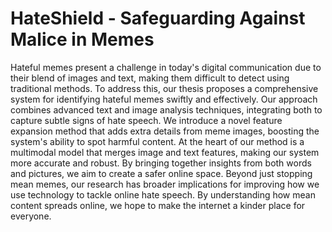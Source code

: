 # HateShield - Safeguarding Against Malice in Memes

Hateful memes present a challenge in today's digital communication due to their blend of images and text, making them difficult to detect using traditional methods. To address this, our thesis proposes a comprehensive system for identifying hateful memes swiftly and effectively.
Our approach combines advanced text and image analysis techniques, integrating both to capture subtle signs of hate speech. We introduce a novel feature expansion method that adds extra details from meme images, boosting the system's ability to spot harmful content.
At the heart of our method is a multimodal model that merges image and text features, making our system more accurate and robust. By bringing together insights from both words and pictures, we aim to create a safer online space.
Beyond just stopping mean memes, our research has broader implications for improving how we use technology to tackle online hate speech. By understanding how mean content spreads online, we hope to make the internet a kinder place for everyone.
